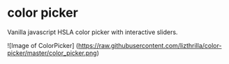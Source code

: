 # color picker

Vanilla javascript HSLA color picker with interactive sliders.

![Image of ColorPicker]
(https://raw.githubusercontent.com/lizthrilla/color-picker/master/color_picker.png)
